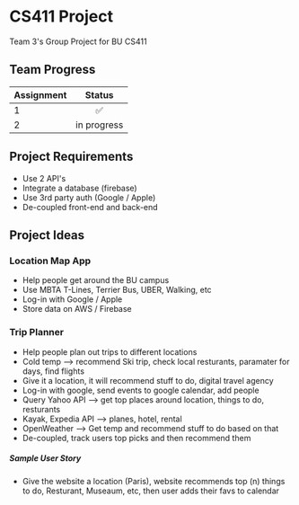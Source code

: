# CS411 Project
Team 3's Group Project for BU CS411

## Team Progress

| Assignment    |     Status    |  
| ------------- |:-------------:| 
| 1             |  ✅           |
| 2             |  in progress  |



## Project Requirements

- Use 2 API's
- Integrate a database (firebase)
- Use 3rd party auth (Google / Apple)
- De-coupled front-end and back-end


## Project Ideas

### Location Map App
* Help people get around the BU campus
* Use MBTA T-Lines, Terrier Bus, UBER, Walking, etc
* Log-in with Google / Apple
* Store data on AWS / Firebase


### Trip Planner
* Help people plan out trips to different locations
* Cold temp --> recommend Ski trip, check local resturants, paramater for days, find flights
* Give it a location, it will recommend stuff to do, digital travel agency 
* Log-in with google, send events to google calendar, add people
* Query Yahoo API --> get top places around location, things to do, resturants
* Kayak, Expedia API --> planes, hotel, rental
* OpenWeather --> Get temp and recommend stuff to do based on that
* De-coupled, track users top picks and then recommend them

##### Sample User Story
* Give the website a location (Paris), website recommends top (n) things to do, Resturant, Museaum, etc, then user adds their favs to calendar





